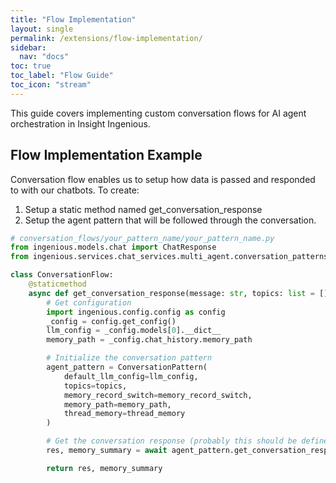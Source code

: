 ```yaml
---
title: "Flow Implementation"
layout: single
permalink: /extensions/flow-implementation/
sidebar:
  nav: "docs"
toc: true
toc_label: "Flow Guide"
toc_icon: "stream"
---
```


This guide covers implementing custom conversation flows for AI agent orchestration in Insight Ingenious.

## Flow Implementation Example

Conversation flow enables us to setup how data is passed and responded to with our chatbots. To create:

1. Setup a static method named get_conversation_response
2. Setup the agent pattern that will be followed through the conversation.

```python
# conversation_flows/your_pattern_name/your_pattern_name.py
from ingenious.models.chat import ChatResponse
from ingenious.services.chat_services.multi_agent.conversation_patterns.your_pattern_name.your_pattern_name import ConversationPattern

class ConversationFlow:
    @staticmethod
    async def get_conversation_response(message: str, topics: list = [], thread_memory: str='', memory_record_switch = True, thread_chat_history: list = []) -> ChatResponse:
        # Get configuration
        import ingenious.config.config as config
        _config = config.get_config()
        llm_config = _config.models[0].__dict__
        memory_path = _config.chat_history.memory_path

        # Initialize the conversation pattern
        agent_pattern = ConversationPattern(
            default_llm_config=llm_config,
            topics=topics,
            memory_record_switch=memory_record_switch,
            memory_path=memory_path,
            thread_memory=thread_memory
        )

        # Get the conversation response (probably this should be defined in the main function)
        res, memory_summary = await agent_pattern.get_conversation_response(message)

        return res, memory_summary
```

